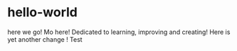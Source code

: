 # hello-world
here we go!
Mo here! Dedicated to learning, improving and creating!
Here is yet another change ! Test 